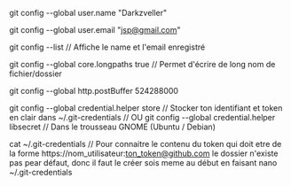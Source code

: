 git config --global user.name "Darkzveller"

git config --global user.email "jsp@gmail.com"

git config --list                                                  // Affiche le name et l'email enregistré

git config --global core.longpaths true                            // Permet d'écrire de long nom de fichier/dossier

git config --global http.postBuffer 524288000

git config --global credential.helper store                       // Stocker ton identifiant et token en clair dans ~/.git-credentials
                                                                  // OU
git config --global credential.helper libsecret                   // Dans le trousseau GNOME (Ubuntu / Debian)

cat ~/.git-credentials                                            // Pour connaitre le contenu du token qui doit etre de la forme https://nom_utilisateur:ton_token@github.com le dossier n'existe pas pear défaut, donc il faut le créer sois meme au début en faisant  nano ~/.git-credentials  
